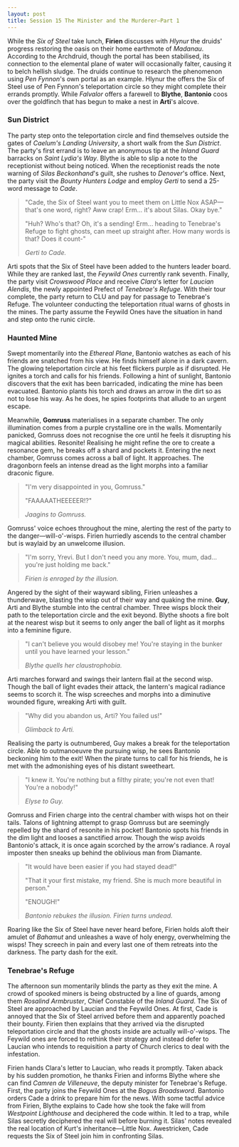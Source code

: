 ```yaml
---
layout: post
title: Session 15 The Minister and the Murderer—Part 1
---
```


While the *Six of Steel* take lunch, **Firien** discusses with *Hlynur* the druids' progress restoring the oasis on their home earthmote of *Madanau*. According to the Archdruid, though the portal has been stabilised, its connection to the elemental plane of water will occasionally falter, causing it to belch hellish sludge. The druids continue to research the phenomenon using *Pen Fynnon*'s own portal as an example. Hlynur the offers the Six of Steel use of Pen Fynnon's teleportation circle so they might complete their errands promptly. While *Falvalor* offers a farewell to **Blythe**, **Bantonio** coos over the goldfinch that has begun to make a nest in **Arti**'s alcove.

### Sun District

The party step onto the teleportation circle and find themselves outside the gates of *Caelum's Landing University*, a short walk from the *Sun District*. The party's first errand is to leave an anonymous tip at the *Inland Guard* barracks on *Saint Lydia's Way*. Blythe is able to slip a note to the receptionist without being noticed. When the receptionist reads the note warning of *Silas Beckonhand*'s guilt, she rushes to *Denover*'s office. Next, the party visit the *Bounty Hunters Lodge* and employ *Gerti* to send a 25-word message to *Cade*.

> "Cade, the Six of Steel want you to meet them on Little Nox ASAP—that's one word, right? Aww crap! Erm... it's about Silas. Okay bye."
>
> "Huh? Who's that? Oh, it's a sending! Erm... heading to Tenebrae's Refuge to fight ghosts, can meet up straight after. How many words is that? Does it count-"
>
> *Gerti to Cade.*

Arti spots that the Six of Steel have been added to the hunters leader board. While they are ranked last, the *Feywild Ones* currently rank seventh. Finally, the party visit *Crowswood Place* and receive *Clara*'s letter for *Laucian Alendis*, the newly appointed Prefect of *Tenebrae's Refuge*. With their tour complete, the party return to CLU and pay for passage to Tenebrae's Refuge. The volunteer conducting the teleportation ritual warns of ghosts in the mines. The party assume the Feywild Ones have the situation in hand and step onto the runic circle.

### Haunted Mine

Swept momentarily into the *Ethereal Plane*, Bantonio watches as each of his friends are snatched from his view. He finds himself alone in a dark cavern. The glowing teleportation circle at his feet flickers purple as if disrupted. He ignites a torch and calls for his friends. Following a hint of sunlight, Bantonio discovers that the exit has been barricaded, indicating the mine has been evacuated. Bantonio plants his torch and draws an arrow in the dirt so as not to lose his way. As he does, he spies footprints that allude to an urgent escape.

Meanwhile, **Gomruss** materialises in a separate chamber. The only illumination comes from a purple crystalline ore in the walls. Momentarily panicked, Gomruss does not recognise the ore until he feels it disrupting his magical abilities. Resonite! Realising he might refine the ore to create a resonance gem, he breaks off a shard and pockets it. Entering the next chamber, Gomruss comes across a ball of light. It approaches. The dragonborn feels an intense dread as the light morphs into a familiar draconic figure.

> "I'm very disappointed in you, Gomruss."
>
> "FAAAAATHEEEEER!?"
>
> *Jaagins to Gomruss.*

Gomruss' voice echoes throughout the mine, alerting the rest of the party to the danger—will-o'-wisps. Firien hurriedly ascends to the central chamber but is waylaid by an unwelcome illusion.

> "I'm sorry, Yrevi. But I don't need you any more. You, mum, dad... you're just holding me back."
>
> *Firien is enraged by the illusion.*

Angered by the sight of their wayward sibling, Firien unleashes a thunderwave, blasting the wisp out of their way and quaking the mine. **Guy**, Arti and Blythe stumble into the central chamber. Three wisps block their path to the teleportation circle and the exit beyond. Blythe shoots a fire bolt at the nearest wisp but it seems to only anger the ball of light as it morphs into a feminine figure.

> "I can't believe you would disobey me! You're staying in the bunker until you have learned your lesson."
>
> *Blythe quells her claustrophobia.*

Arti marches forward and swings their lantern flail at the second wisp. Though the ball of light evades their attack, the lantern's magical radiance seems to scorch it. The wisp screeches and morphs into a diminutive wounded figure, wreaking Arti with guilt.

> "Why did you abandon us, Arti? You failed us!"
>
> *Glimback to Arti.*

Realising the party is outnumbered, Guy makes a break for the teleportation circle. Able to outmanoeuvre the pursuing wisp, he sees Bantonio beckoning him to the exit! When the pirate turns to call for his friends, he is met with the admonishing eyes of his distant sweetheart.

> "I knew it. You're nothing but a filthy pirate; you're not even that! You're a nobody!"
>
> *Elyse to Guy.*

Gomruss and Firien charge into the central chamber with wisps hot on their tails. Talons of lightning attempt to grasp Gomruss but are seemingly repelled by the shard of resonite in his pocket! Bantonio spots his friends in the dim light and looses a sanctified arrow. Though the wisp avoids Bantonio's attack, it is once again scorched by the arrow's radiance. A royal imposter then sneaks up behind the oblivious man from Diamante.

> "It would have been easier if you had stayed dead!"
>
> "That it your first mistake, my friend. She is much more beautiful in person."
>
> "ENOUGH!"
>
> *Bantonio rebukes the illusion. Firien turns undead.*

Roaring like the Six of Steel have never heard before, Firien holds aloft their amulet of *Bahamut* and unleashes a wave of holy energy, overwhelming the wisps! They screech in pain and every last one of them retreats into the darkness. The party dash for the exit.

### Tenebrae's Refuge

The afternoon sun momentarily blinds the party as they exit the mine. A crowd of spooked miners is being obstructed by a line of guards, among them *Rosalind Armbruster*, Chief Constable of the *Inland Guard*. The Six of Steel are approached by Laucian and the Feywild Ones. At first, Cade is annoyed that the Six of Steel arrived before them and apparently poached their bounty. Firien then explains that they arrived via the disrupted teleportation circle and that the ghosts inside are actually will-o'-wisps. The Feywild ones are forced to rethink their strategy and instead defer to Laucian who intends to requisition a party of Church clerics to deal with the infestation.

Firien hands Clara's letter to Laucian, who reads it promptly. Taken aback by his sudden promotion, he thanks Firien and informs Blythe where she can find *Camren de Villeneuve*, the deputy minister for Tenebrae's Refuge. First, the party joins the Feywild Ones at the *Bogus Broadsword*. Bantonio orders Cade a drink to prepare him for the news. With some tactful advice from Firien, Blythe explains to Cade how she took the fake will from *Westpoint Lighthouse* and deciphered the code within. It led to a trap, while Silas secretly deciphered the real will before burning it. Silas' notes revealed the real location of Kurt's inheritance—Little Nox. Awestricken, Cade requests the Six of Steel join him in confronting Silas.
